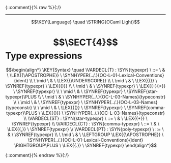 {::comment}{% raw %}{:/}


----

$$\KEY{Language} \quad \STRING{OCaml Light}$$

# $$\SECT{4}$$ Type expressions
           


$$\begin{align*}
  \KEY{Syntax} \quad
    \VARDECL{T} : \SYN{typexpr}
      \ ::= \ & \
      \LEX{{\APOSTROPHE}} \ \SYNHYPER{../.}{OC-L-01-Lexical-Conventions}{ident} \\
      \ \mid \ & \ \LEX{{\UNDERSCORE}} \\
      \ \mid \ & \ \LEX{{(}} \ \SYNREF{typexpr} \ \LEX{{)}} \\
      \ \mid \ & \ \SYNREF{typexpr} \ \LEX{{-}{>}} \ \SYNREF{typexpr} \\
      \ \mid \ & \ \SYNREF{typexpr} \ \SYNREF{star-typexpr}\PLUS \\
      \ \mid \ & \ \SYNHYPER{../.}{OC-L-03-Names}{typeconstr} \\
      \ \mid \ & \ \SYNREF{typexpr} \ \SYNHYPER{../.}{OC-L-03-Names}{typeconstr} \\
      \ \mid \ & \ \LEX{{(}} \ \SYNREF{typexpr} \ \SYNREF{comma-typexpr}\PLUS \ \LEX{{)}} \ \SYNHYPER{../.}{OC-L-03-Names}{typeconstr}
    \\
    \VARDECL{ST} : \SYN{star-typexpr}
      \ ::= \ & \
      \LEX{{*}} \ \SYNREF{typexpr}
    \\
    \VARDECL{CT} : \SYN{comma-typexpr}
      \ ::= \ & \
      \LEX{{,}} \ \SYNREF{typexpr}
    \\
    \VARDECL{PT} : \SYN{poly-typexpr}
      \ ::= \ & \
      \SYNREF{typexpr} \\
      \ \mid \ & \ \LEFTGROUP \LEX{{\APOSTROPHE}} \ \SYNHYPER{../.}{OC-L-01-Lexical-Conventions}{ident} \RIGHTGROUP\PLUS \ \LEX{{.}} \ \SYNREF{typexpr}
\end{align*}$$



[Funcons-beta]: /CBS-beta/math/Funcons-beta
  "FUNCONS-BETA"
[Unstable-Funcons-beta]: /CBS-beta/math/Unstable-Funcons-beta
  "UNSTABLE-FUNCONS-BETA"
[Languages-beta]: /CBS-beta/math/Languages-beta
  "LANGUAGES-BETA"
[Unstable-Languages-beta]: /CBS-beta/math/Unstable-Languages-beta
  "UNSTABLE-LANGUAGES-BETA"
[CBS-beta]: /CBS-beta
  "CBS-BETA"
[OC-L-04-Type-Expressions.cbs]: https://github.com/plancomps/CBS-beta/blob/math/Languages-beta/OCaml-Light/OC-L-cbs/OC-L/OC-L-04-Type-Expressions/OC-L-04-Type-Expressions.cbs
  "CBS SOURCE FILE ON GITHUB"
[PLAIN]: /CBS-beta/docs/Languages-beta/OCaml-Light/OC-L-cbs/OC-L/OC-L-04-Type-Expressions
  "CBS SOURCE WEB PAGE"
 [PRETTY]: /CBS-beta/math/Languages-beta/OCaml-Light/OC-L-cbs/OC-L/OC-L-04-Type-Expressions
  "CBS-KATEX WEB PAGE"
[PDF]: /CBS-beta/math/Languages-beta/OCaml-Light/OC-L-cbs/OC-L/OC-L-04-Type-Expressions/OC-L-04-Type-Expressions.pdf
  "CBS-LATEX PDF FILE"
[PLanCompS Project]: https://plancomps.github.io
  "PROGRAMMING LANGUAGE COMPONENTS AND SPECIFICATIONS PROJECT HOME PAGE"
{::comment}{% endraw %}{:/}
